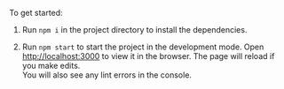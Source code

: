 To get started:

1. Run `npm i` in the project directory to install the dependencies.

2. Run `npm start` to start the project in the development mode.
   Open [http://localhost:3000](http://localhost:3000) to view it in the browser.
   The page will reload if you make edits.\
   You will also see any lint errors in the console.
